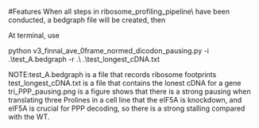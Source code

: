 #Features
When all steps in ribosome_profiling_pipeline\ have been conducted, a bedgraph file will be created, then 

At terminal, use

python v3_finnal_ave_0frame_normed_dicodon_pausing.py -i .\test_A.bedgraph -r .\ .\test_longest_cDNA.txt

NOTE:test_A.bedgraph is a file that records ribosome footprints
test_longest_cDNA.txt is a file that contains the lonest cDNA for a gene
tri_PPP_pausing.png is a figure shows that there is a strong pausing when translating three Prolines in a cell line that the eIF5A is knockdown, and eIF5A is crucial for PPP decoding, so there is a strong stalling compared with the WT.
